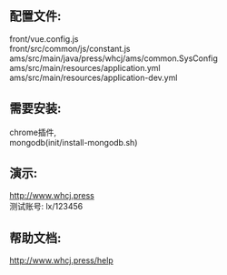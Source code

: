 ## 配置文件:
front/vue.config.js  
front/src/common/js/constant.js  
ams/src/main/java/press/whcj/ams/common.SysConfig  
ams/src/main/resources/application.yml  
ams/src/main/resources/application-dev.yml  
## 需要安装: 
chrome插件,  
mongodb(init/install-mongodb.sh)
## 演示:
http://www.whcj.press  
测试账号: lx/123456
## 帮助文档:  
http://www.whcj.press/help  

